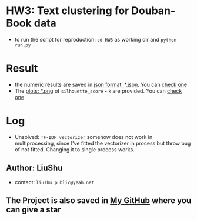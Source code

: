# HW3: Text clustering for Douban-Book data

- to run the script for reproduction: `cd HW3` as working dir and `python run.py`

# Result

- the numeric results are saved in [json format: *.json](./result). You can [check one](./result/k_is_5.json)
- The [plots: *.png](./result) of `silhouette_score` - `k` are provided. You can [check one](./result/(5,%2040)-k_is_5.png)

# Log

- Unsolved: `TF-IDF vectorizer` somehow does not work in multiprocessing, since I've fitted the vectorizer in process but throw bug of not fitted. Changing it to single process works. 


## Author: LiuShu
- contact: `liushu_public@yeah.net`
## The Project is also saved in [My GitHub](https://github.com/uhSuiL/TextMining) where you can give a star
